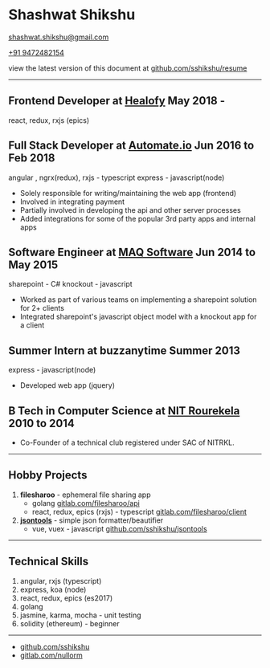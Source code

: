 # Shashwat Shikshu

[shashwat.shikshu@gmail.com](mailto:shashwat.shikshu@gmail.com)

[+91 9472482154](tel:+919472482154)

view the latest version of this document at [github.com/sshikshu/resume](https://github.com/sshikshu/resume)

<hr />

## Frontend Developer at [Healofy](https://healofy.com) May 2018 -
react, redux, rxjs (epics)

## Full Stack Developer at [Automate.io](https://automate.io/app) Jun 2016 to Feb 2018

angular , ngrx(redux), rxjs - typescript
express - javascript(node)

* Solely responsible for writing/maintaining the web app (frontend)
* Involved in integrating payment
* Partially involved in developing the api and other server processes
* Added integrations for some of the popular 3rd party apps and internal apps

## Software Engineer at [MAQ Software](https://maqsoftware.com/) Jun 2014 to May 2015

sharepoint - C#
knockout - javascript

* Worked as part of various teams on implementing a sharepoint solution for 2+ clients
* Integrated sharepoint's javascript object model with a knockout app for a client

## Summer Intern at buzzanytime Summer 2013

express - javascript(node)

* Developed web app (jquery)

## B Tech in Computer Science at [NIT Rourekela](http://www.nitrkl.ac.in/) 2010 to 2014

* Co-Founder of a technical club registered under SAC of NITRKL.

<hr />

## Hobby Projects

1. **filesharoo** - ephemeral file sharing app
    * golang [gitlab.com/filesharoo/api](https://gitlab.com/filesharoo/api)
    * react, redux, epics (rxjs) - typescript [gitlab.com/filesharoo/client](https://gitlab.com/filesharoo/client)
2. [**jsontools**](sshikshu.github.io/jsontools) - simple json formatter/beautifier
    * vue, vuex - javascript [github.com/sshikshu/jsontools](https://github.com/sshikshu/jsontools)

<hr />

## Technical Skills

1. angular, rxjs (typescript)
2. express, koa (node)
3. react, redux, epics (es2017)
4. golang
5. jasmine, karma, mocha - unit testing
6. solidity (ethereum) - beginner

<hr />

* [github.com/sshikshu](https://github.com/sshikshu)
* [gitlab.com/nullorm](https://gitlab.com)
